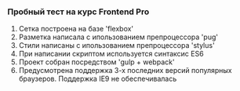 ### Пробный тест на курс Frontend Pro

1. Сетка построена на базе 'flexbox'
2. Разметка написала с ипользованием препроцессора 'pug'
3. Стили написаны с ипользованием препроцессора 'stylus'
4. При написании скриптом используется синтаксис ES6
5. Проект собран посредством 'gulp + webpack'
6. Предусмотрена поддержка 3-х последних версий популярных браузеров. Поддержка IE9 не обеспечивалась

